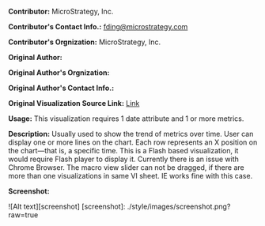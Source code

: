 **Contributor:** MicroStrategy, Inc.

**Contributor's Contact Info.:** <fding@microstrategy.com>

**Contributor's Orgnization:** MicroStrategy, Inc.

**Original Author:** 

**Original Author's Orgnization:** 

**Original Author's Contact Info.:** 

**Original Visualization Source Link:** <a href ="https://developers.google.com/chart/interactive/docs/gallery/annotatedtimeline" target = "_blank">Link</a>

**Usage:**  This visualization requires 1 date attribute and 1 or more metrics. 

**Description:** Usually used to show the trend of metrics over time. User can display one or more lines on the chart. Each row represents an X position on the chart—that is, a specific time. This is a Flash based visualization, it would require Flash player to display it. Currently there is an issue with Chrome Browser. The macro view slider can not be dragged, if there are more than one visualizations in same VI sheet. IE works fine with this case.  

**Screenshot:**

![Alt text][screenshot]
[screenshot]: ./style/images/screenshot.png?raw=true




